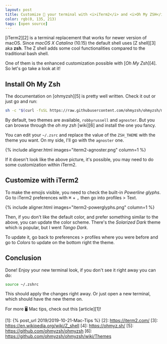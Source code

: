 ```yaml
---
layout: post
title: Customize 🎨 your terminal with <i>iTerm2</i> and <i>Oh My ZSH</i>
color: rgb(0, 135, 213)
tags: [open source]
---
```


[iTerm2][2] is a terminal replacement that works for newer version of macOS.
Since *macOS X Catalina* (10.15) the default shell uses [Z shell][3] aka **zsh**.
The Z shell adds some cool functionalities compared to the traditional bash shell.

One of them is the enhanced customization possible with [*Oh My Zsh*][4].
So let's go take a look at it!

## Install Oh My Zsh

The documentation on [ohmyzsh][5] is pretty well written. 
Check it out or just go and run:

```bash
sh -c "$(curl -fsSL https://raw.githubusercontent.com/ohmyzsh/ohmyzsh/master/tools/install.sh)"
```

By default, two themes are available, `robbyrussell` and `agnoster`.
But you can browse through the *oh my zsh* [wiki][6] and install the one you fancy.

You can edit your `~/.zsrc` and replace the value of the `ZSH_THEME` with the theme you want.
On my side, I'll go with the `agnoster` one.

{% include aligner.html images="iterm2-agnoster.png" column=1 %}

If it doesn't look like the above picture, it's possible, you may need to do some customization within iTerm2.

## Customize with iTerm2

To make the emojis visible, you need to check the built-in *Powerline glyphs*.
Go to iTerm2 preferences with <kbd>⌘</kbd> + <kbd>,</kbd> then go into profiles > Text.

{% include aligner.html images="iterm2-powerglyphs.png" column=1 %}

Then, if you don't like the default color, and prefer something similar to the above, you can update the color scheme.
There's the *Solarized Dark* theme which is popular, but I went *Tango Dark*.

To update it, go back to preferences > profiles where you were before and go to *Colors* to update on the bottom right
the theme.

## Conclusion

Done! Enjoy your new terminal look, if you don't see it right away you can do:

```bash
source ~/.zshrc
```

This should apply the changes right away.
Or just open a new terminal, which should have the new theme on.

For more 🖥 Mac tips, check out this [article][1]!

[1]: {% post_url 2019/2019-10-21-Mac-Tips %}
[2]: https://iterm2.com/
[3]: https://en.wikipedia.org/wiki/Z_shell
[4]: https://ohmyz.sh/
[5]: https://github.com/ohmyzsh/ohmyzsh
[6]: https://github.com/ohmyzsh/ohmyzsh/wiki/Themes
